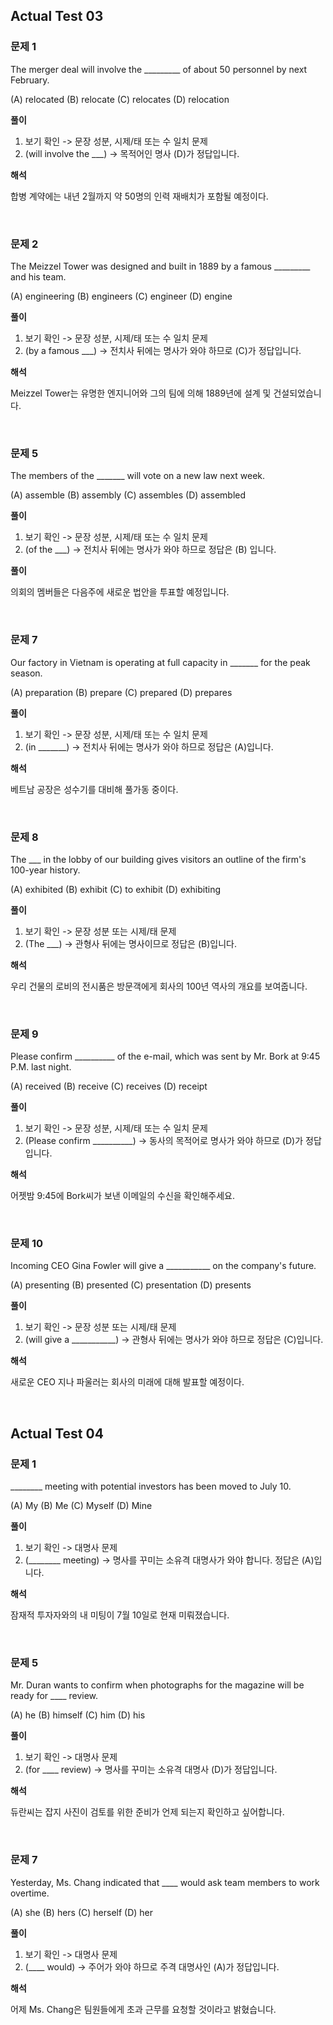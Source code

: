 ## Actual Test 03
### 문제 1

The merger deal will involve the _________ of about 50 personnel by next February.

(A) relocated (B) relocate (C) relocates (D) relocation
 
**풀이**

1. 보기 확인 -> 문장 성분, 시제/태 또는 수 일치 문제
2. (will involve the ___) -> 목적어인 명사 (D)가 정답입니다.

**해석**

합병 계약에는 내년 2월까지 약 50명의 인력 재배치가 포함될 예정이다.

<br>

### 문제 2

The Meizzel Tower was designed and built in 1889 by a famous _________ and his team.

(A) engineering (B) engineers (C) engineer (D) engine

**풀이**

1. 보기 확인 -> 문장 성분, 시제/태 또는 수 일치 문제
2. (by a famous ___) -> 전치사 뒤에는 명사가 와야 하므로 (C)가 정답입니다.

**해석**

Meizzel Tower는 유명한 엔지니어와 그의 팀에 의해 1889년에 설계 및 건설되었습니다.

<br>

### 문제 5

The members of the _______ will vote on a new law next week.

(A) assemble (B) assembly (C) assembles (D) assembled

**풀이**

1. 보기 확인 -> 문장 성분, 시제/태 또는 수 일치 문제
2. (of the ___) -> 전치사 뒤에는 명사가 와야 하므로 정답은 (B) 입니다.

**풀이**

의회의 멤버들은 다음주에 새로운 법안을 투표할 예정입니다.

<br>

### 문제 7

Our factory in Vietnam is operating at full capacity in _______ for the peak season.

(A) preparation (B) prepare (C) prepared (D) prepares

**풀이**

1. 보기 확인 -> 문장 성분, 시제/태 또는 수 일치 문제
2. (in _______) -> 전치사 뒤에는 명사가 와야 하므로 정답은 (A)입니다.

**해석**

베트남 공장은 성수기를 대비해 풀가동 ​​중이다.

<br>

### 문제 8

The ___ in the lobby of our building gives visitors an outline of the firm's 100-year history.

(A) exhibited (B) exhibit (C) to exhibit (D) exhibiting

**풀이**

1. 보기 확인 -> 문장 성분 또는 시제/태 문제
2. (The ___) -> 관형사 뒤에는 명사이므로 정답은 (B)입니다.

**해석**

우리 건물의 로비의 전시품은 방문객에게 회사의 100년 역사의 개요를 보여줍니다.

<br>

### 문제 9

Please confirm __________ of the e-mail, which was sent by Mr. Bork at 9:45 P.M. last night.

(A) received (B) receive (C) receives (D) receipt

**풀이**

1. 보기 확인 -> 문장 성분, 시제/태 또는 수 일치 문제
2. (Please confirm __________) -> 동사의 목적어로 명사가 와야 하므로 (D)가 정답입니다.

**해석**

어젯밤 9:45에 Bork씨가 보낸 이메일의 수신을 확인해주세요.


<br>

### 문제 10

Incoming CEO Gina Fowler will give a ___________ on the company's future.

(A) presenting (B) presented (C) presentation (D) presents

**풀이**

1. 보기 확인 -> 문장 성분 또는 시제/태 문제
2. (will give a ___________) -> 관형사 뒤에는 명사가 와야 하므로 정답은 (C)입니다.

**해석**

새로운 CEO 지나 파울러는 회사의 미래에 대해 발표할 예정이다.

<br>

## Actual Test 04
### 문제 1

________ meeting with potential investors has been moved to July 10. 

(A) My (B) Me (C) Myself (D) Mine

**풀이**

1. 보기 확인 -> 대명사 문제
2. (________ meeting) -> 명사를 꾸미는 소유격 대명사가 와야 합니다. 정답은 (A)입니다.

**해석**

잠재적 투자자와의 내 미팅이 7월 10일로 현재 미뤄졌습니다.

<br>

### 문제 5

Mr. Duran wants to confirm when photographs for the magazine will be ready for ____ review.

(A) he (B) himself (C) him (D) his

**풀이**

1. 보기 확인 -> 대명사 문제
2. (for ____ review) -> 명사를 꾸미는 소유격 대명사 (D)가 정답입니다.

**해석**

듀란씨는 잡지 사진이 검토를 위한 준비가 언제 되는지 확인하고 싶어합니다.

<br>

### 문제 7

Yesterday, Ms. Chang indicated that ____ would ask team members to work overtime.

(A) she (B) hers (C) herself (D) her

**풀이**

1. 보기 확인 -> 대명사 문제
2. (____ would) -> 주어가 와야 하므로 주격 대명사인 (A)가 정답입니다.

**해석**

어제 Ms. Chang은 팀원들에게 초과 근무를 요청할 것이라고 밝혔습니다.

<br>
